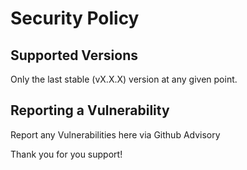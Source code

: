 # Security Policy

## Supported Versions

Only the last stable (vX.X.X) version at any given point.

## Reporting a Vulnerability

Report any Vulnerabilities here via Github Advisory

Thank you for you support!

